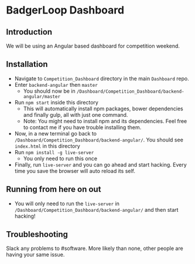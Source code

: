# BadgerLoop Dashboard

## Introduction
We will be using an Angular based dashboard for competition weekend.

## Installation
+ Navigate to `Competition_Dashboard` directory in the main `Dashboard` repo.
+ Enter `backend-angular` then `master`
  + You should now be in `/Dashboard/Competition_Dashboard/backend-angular/master`
+ Run `npm start` inside this directory
  + This will automatically install npm packages, bower dependencies and finally gulp, all with just one command.
  + Note: You might need to install npm and its dependencies.  Feel free to contact me if you have trouble installing them.
+ Now, in a new terminal go back to `/Dashboard/Competition_Dashboard/backend-angular/`.  You should see `index.html` in this directory
+ Run `npm install -g live-server`
  + You only need to run this once
+ Finally, run `live-server` and you can go ahead and start hacking.  Every time you save the browser will auto reload its self.

## Running from here on out
+ You will only need to run the `live-server` in `/Dashboard/Competition_Dashboard/backend-angular/` and then start hacking!

## Troubleshooting
Slack any problems to #software.  More likely than none, other people are having your same issue.
